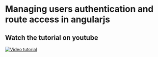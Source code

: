Managing users authentication and route access in angularjs
==============

Watch the tutorial on youtube
--------------

[![Video tutorial](http://img.youtube.com/vi/3H_YqMITSi0/0.jpg)](https://www.youtube.com/watch?v=3H_YqMITSi0)